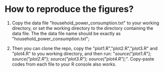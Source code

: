 # How to reproduce the figures? #

1. Copy the data file "household\_power\_consumption.txt" to your working directory, or set the working directory to the directory containing the data file. The the data file name should be exactly as "household\_power\_consumption.txt";

1. Then you can clone the repo, copy the "plot1.R","plot2.R","plot3.R" and "plot4.R" to you working directory, and then run: "*source("plot1.R"); source("plot2.R"); source("plot3.R"); source("plot4.R");*". Copy-paste codes from each file to your R console also works.